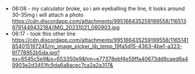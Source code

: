 * 06:08 - my calculator broke, so i am eyeballing the line, it looks around 30-35mg i will attach a photo https://cdn.discordapp.com/attachments/995166435259199558/1165139791449432184/IMG_20231021_060903.jpg
* 06:17 - took this other line https://cdn.discordapp.com/attachments/995166435259199558/1165141854015197245/rn_image_picker_lib_temp_19fa5d15-4363-4be1-a323-6f778952b5da.jpg?ex=6545c5e9&is=653350e9&hm=e77378ebf4e59ffa40673dd9caed6a49903e2d3451fc9da6a8acec7ca2a2a317&
